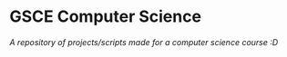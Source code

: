 # GSCE Computer Science

###### A repository of projects/scripts made for a computer science course :D
